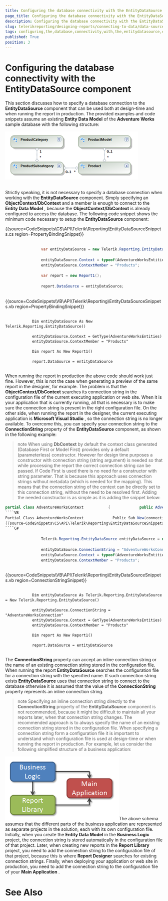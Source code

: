 ```yaml
---
title: Configuring the database connectivity with the EntityDataSource component
page_title: Configuring the database connectivity with the EntityDataSource component | for Telerik Reporting Documentation
description: Configuring the database connectivity with the EntityDataSource component
slug: telerikreporting/designing-reports/connecting-to-data/data-source-components/entitydatasource-component/configuring-the-database-connectivity-with-the-entitydatasource-component
tags: configuring,the,database,connectivity,with,the,entitydatasource,component
published: True
position: 3
---
```


# Configuring the database connectivity with the EntityDataSource component



This section discusses how to specify a database connection to the __EntityDataSource__  component      	that can be used both at design-time and when running the report in production. The provided examples      	and code snippets assume an existing __Entity Data Model__  of the __Adventure Works__  sample database with the      	following structure:

  

  ![](images/DataSources/EntityDataSourceAdventureWorksEntityModel.png)

## 

Strictly speaking, it is not necessary to specify a database connection when working with the        	__EntityDataSource__  component. Simply specifying an __ObjectContext/DbContext__  and a member is enough to connect to        	the __Entity Data Model__ , because the __ObjectContext/DbContext__  is already configured to access the database. The        	following code snippet shows the minimum code necessary to setup the __EntityDataSource__  component:       	

{{source=CodeSnippets\CS\API\Telerik\Reporting\EntityDataSourceSnippets.cs region=PropertyBindingSnippet}}
````C#
	
	            var entityDataSource = new Telerik.Reporting.EntityDataSource();
	
	            entityDataSource.Context = typeof(AdventureWorksEntities);
	            entityDataSource.ContextMember = "Products";
	
	            var report = new Report1();
	
	            report.DataSource = entityDataSource;
	
````
{{source=CodeSnippets\VB\API\Telerik\Reporting\EntityDataSourceSnippets.vb region=PropertyBindingSnippet}}
````VB
	
	        Dim entityDataSource As New Telerik.Reporting.EntityDataSource()
	
	        entityDataSource.Context = GetType(AdventureWorksEntities)
	        entityDataSource.ContextMember = "Products"
	
	        Dim report As New Report1()
	
	        report.DataSource = entityDataSource
	
````



When running the report in production the above code should work just fine. However, this is not        	the case when generating a preview of the same report in the designer, for example. The problem is that        	the __ObjectContext/DbContext__  searches its connection string in the configuration file of the current executing        	application or web site. When it is your application that is currently running, all that is necessary        	is to make sure the connection string is present in the right configuration file. On the other side,        	when running the report in the designer, the current executing application is __Microsoft Visual Studio__ ,        	so the connection string is no longer available. To overcome this, you can specify your connection        	string to the __ConnectionString__  property of the __EntityDataSource__  component, as shown in the following        	example:         

>note            When using  __DbContext__  by default the context class generated (Database First or Model First) provides only a default (parameterless) constructor.           However for design time purposes a constructor with connection string (string argument) is needed so that while processing the report the correct           connection string can be passed.           If Code First is used there is no need for a constructor with string parameter.           That is because this approach uses connection strings without metadata (which is  needed for the mapping). This means that the connection string of the context can be directly set to this connection string, without the need to be resolved first.           Adding the needed constructor is as simple as it is adding the snippet below:         


	
````C#
partial class AdventureWorksContext           {             public AdventureWorksContext(string connectionString) : base(connectionString) {}           }````
````VB
Partial Class AdventureWorksContext             Public Sub New(connectionString As String)               MyBase.New(connectionString)             End Sub           End Class````
{{source=CodeSnippets\CS\API\Telerik\Reporting\EntityDataSourceSnippets.cs region=ConnectionStringSnippet}}
````C#
	
	            Telerik.Reporting.EntityDataSource entityDataSource = new Telerik.Reporting.EntityDataSource();
	
	            entityDataSource.ConnectionString = "AdventureWorksConnection";
	            entityDataSource.Context = typeof(AdventureWorksEntities);
	            entityDataSource.ContextMember = "Products";
	
````
{{source=CodeSnippets\VB\API\Telerik\Reporting\EntityDataSourceSnippets.vb region=ConnectionStringSnippet}}
````VB
	
	        Dim entityDataSource As Telerik.Reporting.EntityDataSource = New Telerik.Reporting.EntityDataSource()
	
	        entityDataSource.ConnectionString = "AdventureWorksConnection"
	        entityDataSource.Context = GetType(AdventureWorksEntities)
	        entityDataSource.ContextMember = "Products"
	
	        Dim report As New Report1()
	
	        report.DataSource = entityDataSource
	
````



The __ConnectionString__  property can accept an inline connection string or the name of an existing        	connection string stored in the configuration file. When running the report __EntityDataSource__  searches        	the configuration file for a connection string with the specified name. If such connection string exists       	__EntityDataSource__  uses that connection string to connect to the database otherwise it is assumed that the       	value of the __ConnectionString__  property represents an inline connection string. 

>note Specifying an inline connection string directly to the  __ConnectionString__  property of the  	 __EntityDataSource__  component is not recommended, because it might be difficult to maintain all your reports  	later, when that connection string changes. The recommended approach is to always specify the name of an  	existing connection string stored in the configuration file. When specifying a connection string form a  	configuration file it is important to understand which configuration file is used at design-time or when  	running the report in production. For example, let us consider the following simplified structure of a  	business application:  

  ![](images/DataSources/BusinessApplicationStructure.png)The above schema assumes that the different parts of the business application are represented as  	separate projects in the solution, each with its own configuration file. Initially, when you create the  	 __Entity Data Model__  in the  __Business Logic__  project, the connection string is stored automatically in the  	configuration file of that project. Later, when creating new reports in the  __Report Library__  project, you need  	to add the connection string to the configuration file of that project, because this is where  __Report Designer__  	searches for existing connection strings. Finally, when deploying your application or web site in production, 	you need to add the connection string to the configuration file of your  __Main Application__ .


# See Also

